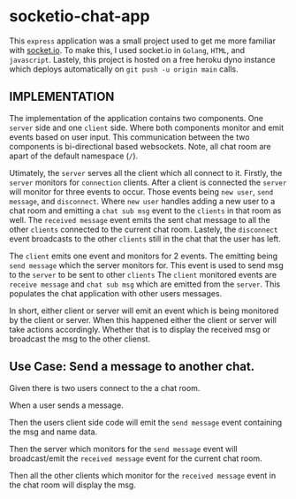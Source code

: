 # socketio-chat-app

This `express` application was a small project used to get me more familiar with [socket.io](https://socket.io). To make this, I used socket.io in `Golang`, `HTML`, and `javascript`. Lastely, this project is hosted on a free heroku dyno instance which deploys automatically on `git push -u origin main` calls.

## IMPLEMENTATION

The implementation of the application contains two components. One `server` side and one `client` side. Where both components monitor and emit events based on user input. This communication between the two components is bi-directional based websockets. Note, all chat room are apart of the default namespace (`/`).

Utimately, the `server` serves all the client which all connect to it. Firstly, the `server` monitors for `connection` clients. After a client is connected the `server` will monitor for three events to occur. Those events being `new user`, `send message`, and `disconnect`. Where `new user` handles adding a new user to a chat room and emitting a `chat sub msg` event to the `clients` in that room as well. The `received message` event emits the sent chat message to all the other `clients` connected to the current chat room. Lastely, the `disconnect` event broadcasts to the other `clients` still in the chat that the user has left. 

The `client` emits one event and monitors for 2 events. The emitting being `send message` which the server monitors for. This event is used to send msg to the `server` to be sent to other `clients` The `client` monitored events are `receive message` and `chat sub msg` which are emitted from the `server`. This populates the chat application with other users messages.

In short, either client or server will emit an event which is being monitored by the client or server. When this happened either the client or server will take actions accordingly. Whether that is to display the received msg or broadcast the msg to the other clienst.

## Use Case: Send a message to another chat.

Given there is two users connect to the a chat room.

When a user sends a message.

Then the users client side code will emit the `send message` event containing the msg and name data.

Then the server which monitors for the `send message` event will broadcast/emit the `received message` event for the current chat room.

Then all the other clients which monitor for the `received message` event in the chat room will display the msg.
